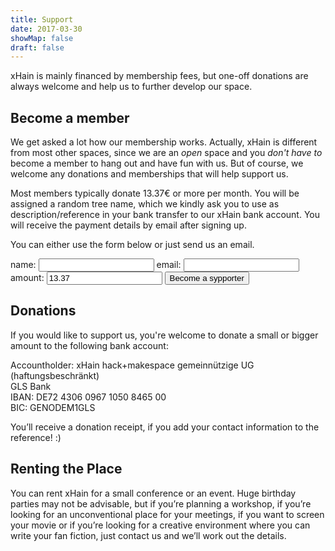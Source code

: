 ```yaml
---
title: Support
date: 2017-03-30
showMap: false
draft: false
---
```


xHain is mainly financed by membership fees, but one-off donations are always welcome and help us to further develop our space.

## Become a member

We get asked a lot how our membership works. Actually, xHain is different from most other spaces, since we are an _open_ space and you _don't have to_ become a member to hang out and have fun with us. But of course, we welcome any donations and memberships that will help support us.

Most members typically donate 13.37€ or more per month. You will be assigned a random tree name, which we kindly ask you to use as description/reference in your bank transfer to our xHain bank account. You will receive the payment details by email after signing up.

You can either use the form below or just send us an email.

<form action="https://moped.x-hain.de/members/signup" method="POST">
    <label for="Name">name:
    	<input type="text" name="Name" title="name" required>
    </label>
    <label for="email">email:
    	<input type="email" name="_replyto" title="email" required>
    </label>
    <label for="amount">amount:
    	<input type="text" name="amount" title="amount" value="13.37" required>
    </label>
  	<input type="submit" value="Become a sypporter">
</form>

## Donations

If you would like to support us, you're welcome to donate a small or bigger amount to the following bank account:

Accountholder: xHain hack+makespace gemeinnützige UG (haftungsbeschränkt)<br>
GLS Bank<br>
IBAN: DE72 4306 0967 1050 8465 00<br>
BIC: GENODEM1GLS

You’ll receive a donation receipt, if you add your contact information to the reference! :)

## Renting the Place

You can rent xHain for a small conference or an event. Huge birthday parties may not be advisable, but if you’re planning a workshop, if you’re looking for an unconventional place for your meetings, if you want to screen your movie or if you’re looking for a creative environment where you can write your fan fiction, just contact us and we’ll work out the details.
